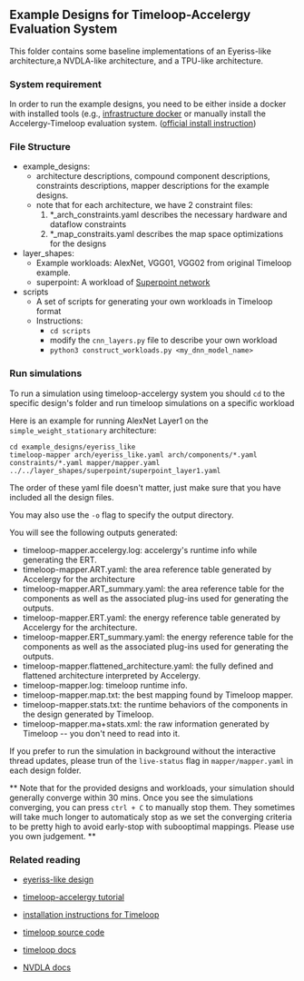 ## Example Designs for Timeloop-Accelergy Evaluation System

This folder contains some baseline implementations of an Eyeriss-like architecture,a NVDLA-like architecture, and a TPU-like architecture.

### System requirement

In order to run the example designs, you need to be either inside a docker with installed tools
(e.g., [infrastructure docker](https://github.com/Accelergy-Project/accelergy-timeloop-infrastructure)
or manually install the Accelergy-Timeloop evaluation system. ([official install instruction](https://accelergy.mit.edu/infra_instructions.html))

### File Structure

- example_designs:
  - architecture descriptions, compound component descriptions,
    constraints descriptions, mapper descriptions for the example designs.
  - note that for each architecture, we have 2 constraint files:
    1. \*\_arch_constraints.yaml describes the necessary hardware and dataflow constraints
    2. \*\_map_constraits.yaml describes the map space optimizations for the designs
- layer_shapes:
  - Example workloads: AlexNet, VGG01, VGG02 from original Timeloop example.
  - superpoint: A workload of [Superpoint network](https://github.com/magicleap/SuperPointPretrainedNetwork)
- scripts
  - A set of scripts for generating your own workloads in Timeloop format
  - Instructions:
    - `cd scripts`
    - modify the `cnn_layers.py` file to describe your own workload
    - `python3 construct_workloads.py <my_dnn_model_name>`

### Run simulations

To run a simulation using timeloop-accelergy system you should `cd` to the specific design's folder and run timeloop
simulations on a specific workload

Here is an example for running AlexNet Layer1 on the `simple_weight_stationary` architecture:

```
cd example_designs/eyeriss_like
timeloop-mapper arch/eyeriss_like.yaml arch/components/*.yaml constraints/*.yaml mapper/mapper.yaml ../../layer_shapes/superpoint/superpoint_layer1.yaml
```

The order of these yaml file doesn't matter, just make sure that you have included all the design files.

You may also use the `-o` flag to specify the output directory.

You will see the following outputs generated:

- timeloop-mapper.accelergy.log: accelergy's runtime info while generating the ERT.
- timeloop-mapper.ART.yaml: the area reference table generated by Accelergy for the architecture
- timeloop-mapper.ART_summary.yaml: the area reference table for the components as well as the associated plug-ins used for generating the outputs.
- timeloop-mapper.ERT.yaml: the energy reference table generated by Accelergy for the architecture.
- timeloop-mapper.ERT_summary.yaml: the energy reference table for the components as well as the associated plug-ins used for generating the outputs.
- timeloop-mapper.flattened_architecture.yaml: the fully defined and flattened architecture interpreted by Accelergy.
- timeloop-mapper.log: timeloop runtime info.
- timeloop-mapper.map.txt: the best mapping found by Timeloop mapper.
- timeloop-mapper.stats.txt: the runtime behaviors of the components in the design generated by Timeloop.
- timeloop-mapper.ma+stats.xml: the raw information generated by Timeloop -- you don't need to read into it.

If you prefer to run the simulation in background without the interactive thread updates, please trun of the `live-status` flag in
`mapper/mapper.yaml` in each design folder.

** Note that for the provided designs and workloads, your simulation should generally converge within 30 mins. Once you see
the simulations converging, you can press `ctrl + C` to manually stop them. They sometimes will take much longer to
automaticaly stop as we set the converging criteria to be pretty high to avoid early-stop with subooptimal mappings.
Please use you own judgement. **

### Related reading

- [eyeriss-like design](https://people.csail.mit.edu/emer/papers/2017.01.jssc.eyeriss_design.pdf)

- [timeloop-accelergy tutorial](https://accelergy.mit.edu/tutorial.html)
- [installation instructions for Timeloop](https://accelergy.mit.edu/infra_instructions.html)
- [timeloop source code](https://github.com/NVlabs/timeloop)
- [timeloop docs](https://timeloop.csail.mit.edu/)

- [NVDLA docs](http://nvdla.org/hw/v1/ias/unit_description.html?fbclid=IwAR09tlno4CsLmlO4REsiY_OMe-JT1drAXP2miMFCl5SlUpW1R30O_L-EO1M)
